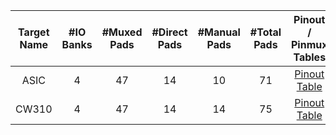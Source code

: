 <!--
DO NOT EDIT THIS FILE DIRECTLY.
It has been generated with the following command:
util/topgen.py -t hw/top_darjeeling/data/top_darjeeling.hjson -o hw/top_darjeeling/

-->

|  Target Name  |  #IO Banks  |  #Muxed Pads  |  #Direct Pads  |  #Manual Pads  |  #Total Pads  |                                Pinout / Pinmux Tables                                 |
|:-------------:|:-----------:|:-------------:|:--------------:|:--------------:|:-------------:|:-------------------------------------------------------------------------------------:|
|     ASIC      |      4      |      47       |       14       |       10       |      71       | [Pinout Table](../../../top_darjeeling/ip/pinmux/doc/autogen/pinout_asic/index.html)  |
|     CW310     |      4      |      47       |       14       |       14       |      75       | [Pinout Table](../../../top_darjeeling/ip/pinmux/doc/autogen/pinout_cw310/index.html) |

